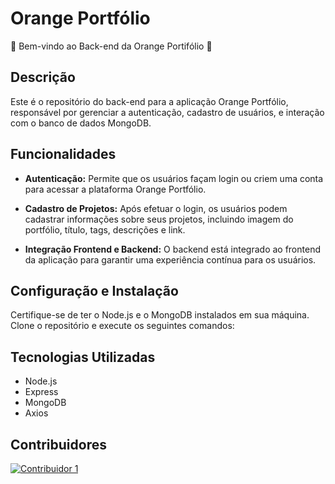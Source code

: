 # Orange Portfólio

:tangerine: Bem-vindo ao Back-end da Orange Portifólio :tangerine:

## Descrição

Este é o repositório do back-end para a aplicação Orange Portfólio, responsável por gerenciar a autenticação, cadastro de usuários, e interação com o banco de dados MongoDB.

## Funcionalidades

- **Autenticação:** Permite que os usuários façam login ou criem uma conta para acessar a plataforma Orange Portfólio.

- **Cadastro de Projetos:** Após efetuar o login, os usuários podem cadastrar informações sobre seus projetos, incluindo imagem do portfólio, título, tags, descrições e link.

- **Integração Frontend e Backend:** O backend está integrado ao frontend da aplicação para garantir uma experiência contínua para os usuários.

## Configuração e Instalação

Certifique-se de ter o Node.js e o MongoDB instalados em sua máquina. Clone o repositório e execute os seguintes comandos:

## Tecnologias Utilizadas

- Node.js
- Express
- MongoDB
- Axios

## Contribuidores

[![Contribuidor 1](https://contributors-img.web.app/image?repo=alicelopess/hackaton-orange-back-26)](https://github.com/alicelopess)
